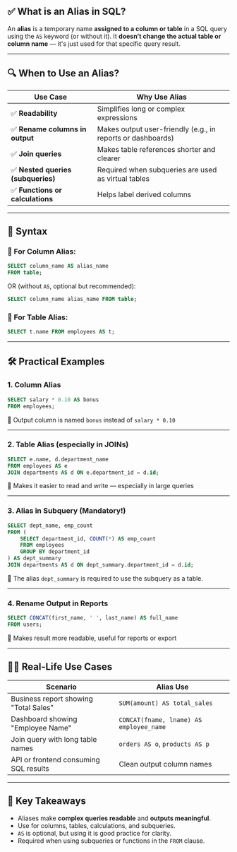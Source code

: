 ## ✅ What is an Alias in SQL?

An **alias** is a temporary name **assigned to a column or table** in a SQL query using the `AS` keyword (or without it). It **doesn’t change the actual table or column name** — it's just used for that specific query result.

---

## 🔍 When to Use an Alias?

| Use Case                          | Why Use Alias                                               |
| --------------------------------- | ----------------------------------------------------------- |
| ✅ **Readability**                 | Simplifies long or complex expressions                      |
| ✅ **Rename columns in output**    | Makes output user-friendly (e.g., in reports or dashboards) |
| ✅ **Join queries**                | Makes table references shorter and clearer                  |
| ✅ **Nested queries (subqueries)** | Required when subqueries are used as virtual tables         |
| ✅ **Functions or calculations**   | Helps label derived columns                                 |

---

## 🧠 Syntax

### 🔹 For Column Alias:

```sql
SELECT column_name AS alias_name
FROM table;
```

OR (without `AS`, optional but recommended):

```sql
SELECT column_name alias_name FROM table;
```

### 🔹 For Table Alias:

```sql
SELECT t.name FROM employees AS t;
```

---

## 🛠️ Practical Examples

### 1. **Column Alias**

```sql
SELECT salary * 0.10 AS bonus
FROM employees;
```

🔹 Output column is named `bonus` instead of `salary * 0.10`

---

### 2. **Table Alias (especially in JOINs)**

```sql
SELECT e.name, d.department_name
FROM employees AS e
JOIN departments AS d ON e.department_id = d.id;
```

🔹 Makes it easier to read and write — especially in large queries

---

### 3. **Alias in Subquery (Mandatory!)**

```sql
SELECT dept_name, emp_count
FROM (
    SELECT department_id, COUNT(*) AS emp_count
    FROM employees
    GROUP BY department_id
) AS dept_summary
JOIN departments AS d ON dept_summary.department_id = d.id;
```

🔹 The alias `dept_summary` is required to use the subquery as a table.

---

### 4. **Rename Output in Reports**

```sql
SELECT CONCAT(first_name, ' ', last_name) AS full_name
FROM users;
```

🔹 Makes result more readable, useful for reports or export

---

## 🧑‍💼 Real-Life Use Cases

| Scenario                              | Alias Use                               |
| ------------------------------------- | --------------------------------------- |
| Business report showing "Total Sales" | `SUM(amount) AS total_sales`            |
| Dashboard showing "Employee Name"     | `CONCAT(fname, lname) AS employee_name` |
| Join query with long table names      | `orders AS o`, `products AS p`          |
| API or frontend consuming SQL results | Clean output column names               |

---

## 🔑 Key Takeaways

* Aliases make **complex queries readable** and **outputs meaningful**.
* Use for columns, tables, calculations, and subqueries.
* `AS` is optional, but using it is good practice for clarity.
* Required when using subqueries or functions in the `FROM` clause.